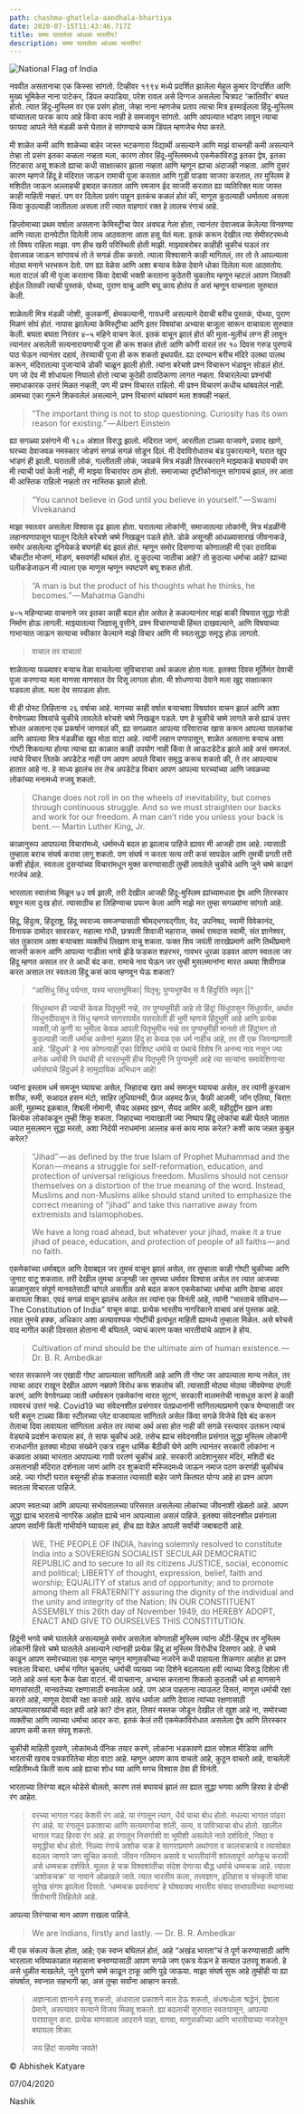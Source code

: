 ```yaml
---
path: chashma-ghatlela-aandhala-bhartiya
date: 2020-07-15T11:43:46.717Z
title: चष्मा घातलेला आंधळा भारतीय!
description: चष्मा घातलेला आंधळा भारतीय!
---
```

![National Flag of India](../assets/indianflag.png "National Flag of India")

नववीत असतानाचा एक किस्सा सांगतो. टिव्हीवर १९९४ मध्ये प्रदर्शित झालेला मेहुल कुमार दिग्दर्शित आणि मुख्य भूमिकेत नाना पाटेकर, डिंपल कपाडिया, परेश रावल असे दिग्गज असलेला चित्रपट ‘क्रांतिवीर’ बघत होतो. त्यात हिंदू-मुस्लिम वर एक प्रसंग होता, जेव्हा नाना म्हणजेच प्रताप त्याचा मित्र इस्माईलला हिंदू-मुस्लिम यांच्यातला फरक काय आहे किंवा काय नाही हे समजावून सांगतो. आणि आपल्यात भांडण लावून त्याचा फायदा आपले नेते मंडळी कसे घेतात हे सांगण्याचे काम डिंपल म्हणजेच मेघा करते.

मी शाळेत कमी आणि शाळेच्या बाहेर जास्त भटकणारा विद्यार्थी असल्याने आणि माझं वाचनही कमी असल्याने तेव्हा तो प्रसंग इतका कळला नव्हता मला, कारण तोवर हिंदू-मुस्लिममध्ये एकमेकांविरुद्ध इतका द्वेष, इतका तिटकारा असू शकतो ह्याचा कधी साक्षात्कार झाला नव्हता आणि म्हणून ह्याचा अंदाजही नव्हता. आणि दुसरं कारण म्हणजे हिंदू हे मंदिरात जाऊन रामाची पूजा करतात आणि गुडी पाडवा साजरा करतात, तर मुस्लिम हे मशिदीत जाऊन अल्लाहची इबादत करतात आणि रमजान ईद साजरी करतात ह्या व्यतिरिक्त मला जास्त काही माहिती नव्हतं. पण वर दिलेला प्रसंग पाहून इतकंच कळलं होतं की, माणूस कुठल्याही धर्मातला असला किंवा कुठल्याही जातीतला असला तरी त्यात वाहणारं रक्त हे लालच रंगाचं आहे.

डिप्लोमाच्या प्रथम वर्षाला असताना केमिस्ट्रीचा पेपर अवघड गेला होता, त्यानंतर देवाजवळ केलेल्या विनवण्या आणि त्याला दानपेटीत दिलेली लाच आठवताना आता हसू येतं मला. इतकं करून देखील त्या सेमीस्टरमध्ये तो विषय राहिला माझा. पण हीच खरी परिस्थिती होती माझी. माझ्याबरोबर काहीही चुकीचं घडलं तर देवाजवळ जाऊन सांगायचं तो ते सगळं ठीक करतो. त्याला विश्वासाने काही मागितलं, तर तो ते आपल्याला मोठ्या मनाने भरभरून देतो. पण ह्या वेळेस आणि अशा बऱ्याच वेळेस देवाने धोका दिलेला मला आठवतोय. मला वाटलं की मी पूजा करताना किंवा देवाची भक्ती करताना कुठेतरी चुकतोय म्हणून म्हटलं आपण जितकी होईल तितकी त्याची पुस्तकं, पोथ्या, पुराण वाचू आणि बघू काय होतंय ते असं म्हणून वाचनाला सुरुवात केली.

शाळेतली मित्र मंडळी जोशी, कुलकर्णी, क्षेमकल्यानी, गायधनी असल्याने देवाची बरीच पुस्तकं, पोथ्या, पुराण मिळणं सोपं होतं. नापास झालेल्या केमिस्ट्रीचा आणि इतर विषयांचा अभ्यास बाजूला सारून वाचायला सुरुवात केली. बघता बघता निरंतर ४–५ महिने वाचन केलं. इतकं वाचून झालं होतं की मुला-मुलीचं लग्न ही लावून त्यानंतर असलेली सत्यनारायणाची पूजा ही करू शकत होतो आणि कोणी वारलं तर १० दिवस गरुड पुरणाचे पाठ घेऊन त्यानंतर दहावं, तेरव्याची पूजा ही करू शकतो इथपर्यंत. ह्या दरम्यान बरीच मंदिरे उलथा पालथ करून, मंदिरातल्या पुजाऱ्यांचे डोकी चाळून झाली होती. त्यांना बरेचशे प्रश्न विचारून भंडावून सोडलं होतं. पण जो देव मी शोधायला निघालो होतो त्याचा कुठेही ठावठिकाणा लागत नव्हता. विचारलेल्या प्रश्नांची समाधाकारक उत्तरं मिळत नव्हती, पण मी प्रश्न विचारत राहिलो. मी प्रश्न विचारणं कधीच थांबवलेलं नाही. आमच्या एका गुरूने शिकवलेलं असल्याने, प्रश्न विचारणं थांबवणं मला शक्यही नव्हतं.

> “The important thing is not to stop questioning. Curiosity has its own reason for existing.” — Albert Einstein

ह्या सगळ्या प्रसंगाने मी १८० अंशात विरुद्ध झालो. मंदिरात जाणं, आरतीला टाळ्या वाजवणे, प्रसाद खाणे, घरच्या देवाजवळ नमस्कार जोडणं सगळं सगळं सोडून दिलं. मी देवाविरोधातच बंड पुकारल्याने, घरात खूप भांडणं ही झाली. घरातली लोकं, गल्लीतली लोकं, जवळचे मित्र मंडळी तिरस्काराने माझ्याकडे बघायची पण मी त्याची पर्वा केली नाही, मी माझ्या विचारांवर ठाम होतो. समाजाच्या दृष्टीकोनातून सांगायचं झालं, तर आता मी आस्तिक राहिलो नव्हतो तर नास्तिक झालो होतो.

> “You cannot believe in God until you believe in yourself.” — Swami Vivekanand

माझा स्वतःवर असलेला विश्वास दृढ झाला होता. घरातल्या लोकांनी, समाजातल्या लोकांनी, मित्र मंडळींनी लहानपणापासून घालून दिलेले बरेचशे चष्मे निखळून पडले होते. डोळे असूनही आंधळ्यासारखं जीवनाकडे, समोर असलेल्या दूनियेकडे बघणंही बंद झालं होतं. म्हणून समोर दिसणाऱ्या कोणालाही मी एका ठराविक चौकटीत मोजणं, मोडणं, बसवणंही थांबलं होतं. तू कुठल्या जातीचा आहे? तो कुठल्या धर्माचा आहे? ह्याच्या पलीकडेजाऊन मी त्याला एक माणूस म्हणून स्पष्टपणे बघू शकत होतो.

> “A man is but the product of his thoughts what he thinks, he becomes.” — Mahatma Gandhi

४–५ महिन्याच्या वाचनाने जर इतका काही बदल होत असेल हे कळल्यानंतर माझं बाकी विषयात सुद्धा गोडी निर्माण होऊ लागली. माझ्यातल्या जिज्ञासू वृत्तीने, प्रश्न विचारण्याची हिंमत दाखवल्याने, आणि विषयाच्या गाभाऱ्यात जाऊन सत्याचा स्वीकार केल्याने माझे विचार आणि मी स्वतःसुद्धा समृद्ध होऊ लागलो.

> वाचाल तर वाचाल!

शाळेतल्या फळ्यावर बऱ्याच वेळा वाचलेल्या सुविचाराचा अर्थ कळला होता मला. इतक्या दिवस मूर्तिमंत देवाची पूजा करणाऱ्या मला माणसा माणसात देव दिसू लागला होता. मी शोधणाऱ्या देवाने मला खुद्द साक्षात्कार घडवला होता. मला देव सापडला होता.

मी ही पोस्ट लिहिताना २६ वर्षाचा आहे. मागच्या काही वर्षात बऱ्याचशा विषयांवर वाचन झालं आणि अशा वेगवेगळ्या विषयांचे चुकीचे लावलेले बरेचशे चष्मे निखळून पडले. पण हे चुकीचे चष्मे लागले कसे ह्याचं उत्तर शोधत असताना एक प्रकर्षानं जाणवलं की, ह्या सगळ्यात आपल्या परिवाराचा खास करून आपल्या पालकांचा आणि आपल्या मित्र मंडळींचा खूप मोठा वाटा आहे. त्यांनी लहान पणापासून, शाळेत असताना बऱ्याच अशा गोष्टी शिकवल्या होत्या त्याचा ह्या काळात काही उपयोग नाही किंवा ते आऊटडेटेड झाले आहे असं समजलं. त्यांचे विचार तितके अपडेटेड नाही पण आपण आपले विचार समृद्ध करूच शकतो की, ते तर आपल्याच हातात आहे ना. हे साध्य झालंच तर तेच अपडेटेड विचार आपण आपल्या घरच्यांच्या आणि जवळच्या लोकांच्या मनामध्ये रुजवू शकतो.

> Change does not roll in on the wheels of inevitability, but comes through continuous struggle. And so we must straighten our backs and work for our freedom. A man can’t ride you unless your back is bent. — Martin Luther King, Jr.

काळानुरूप आपापल्या विचारांमध्ये, धर्मामध्ये बदल हा झालाच पाहिजे ह्यावर मी आजही ठाम आहे. त्यासाठी तुम्हाला बराच संघर्ष करावा लागू शकतो. पण संघर्ष न करता सत्य तरी कसं सापडेल आणि तुमची प्रगती तरी कशी होईल. स्वतःला दुसऱ्यांच्या विचारांमधून मुक्त करण्यासाठी तुम्ही लावलेले चुकीचे आणि जुने चष्मे काढणं गरजेचं आहे.

भारताला स्वातंत्र्य मिळून ७२ वर्ष झाली, तरी देखील आजही हिंदू-मुस्लिम ह्यांच्यामधला द्वेष आणि तिरस्कार बघून मला दुःख होतं. त्यासाठीच हा लिहिण्याचा प्रयत्न केला आणि माझे मत तुम्हा सगळ्यांना सांगतो आहे.

हिंदू, हिंदुत्व, हिंदूराष्ट्र, हिंदू स्वराज्य समजण्यासाठी श्रीमद्भगवद्गीता, वेद, उपनिषद, स्वामी विवेकानंद, विनायक दामोदर सावरकर, महात्मा गांधी, छत्रपती शिवाजी महाराज, समर्थ रामदास स्वामी, संत ज्ञानेश्वर, संत तुकाराम अशा बऱ्याचशा व्यक्तीचं लिखाण वाचू शकता. फक्त शिव जयंती तारखेप्रमाणे आणि तिथीप्रमाणे साजरी करून आणि आपल्या गाडीला भगवे झेंडे फडकत शहरभर, गावभर धुरळा उडवत आपण स्वतःला जर हिंदू म्हणत असाल तर ते आधी बंद करा. रामाचे नाव घेऊन जर तुम्ही मुसलमानांना मारत अथवा शिवीगाळ करत असाल तर स्वतःला हिंदू कसं काय म्हणवून घेऊ शकता?

> “आसिंधु सिंधु पर्यन्ता, यस्य भारतभूमिका|
> पितृभू: पुण्यभूश्चैव स वै हिंदुरिति स्मृत:||”

> सिंधुस्थान ही ज्याची केवळ पितृभूमी नव्हे, तर पुण्यभूमीही आहे तो हिंदू! सिंधुपासुन सिंधुपर्यंत, अर्थात सिंधुनदीपासुन ते सिंधु म्हणजे सागरापर्यंत पसरलेली ही भुमी म्हणजे हिंदुभुमी आहे आणि प्रत्येक व्यक्ती,जो कुणी या भुमीला केवळ आपली पितृभुमीच नव्हे तर पुण्यभुमीही मानतो तो हिंदु!मग तो कुठल्याही जाती धर्माचा असेना! मुळात हिंदु हा केवळ एक धर्म नाहीच आहे, तर ती एक जिवनप्रणाली आहे. 'हिंदुधर्म' हे नाव कोणत्याही एका विशिष्ट धर्माचे वा पंथाचे विशेष नि अनन्य नाव नसून ज्या अनेक धर्मांची नि पंथांची ही भारतभूमी हीच पितृभूमी नि पुण्यभूमी आहे त्या सार्‍यांना समावेशिणार्‍या धर्मसंघाचे हिंदुधर्म हे सामुदायिक अभिधान आहे!

ज्यांना इस्लाम धर्म समजून घ्यायचा असेल, जिहादचा खरा अर्थ समजून घ्यायचा असेल, तर त्यांनी क़ुरआन शरीफ, रूमी, सआदत हसन मंटो, साहिर लुधियानवी, फ़ैज़ अहमद फ़ैज़, कैफ़ी आज़मी, जॉन एलिया, चिराग़ अली, मुहम्मद इक़बाल, शिबली नोमानी, सैयद अहमद ख़ान, सैयद आमिर अली, वहीदुद्दीन ख़ान अशा कित्येक लोकांकडून तुम्ही शिकू शकता. जिहादच्या नावाखाली ज्या निष्पाप हिंदू लोकांचा बळी घेतले जातात ज्यात मुसलमान सुद्धा मरतो, अशा निर्दयी नराधमांना अल्लाह कसं काय माफ करेल? कशी काय जन्नत कुबुल करेल?

> “Jihad” — as defined by the true Islam of Prophet Muhammad and the Koran — means a struggle for self-reformation, education, and protection of universal religious freedom. Muslims should not censor themselves on a distortion of the true meaning of the word. Instead, Muslims and non-Muslims alike should stand united to emphasize the correct meaning of “jihad” and take this narrative away from extremists and Islamophobes.
>
> We have a long road ahead, but whatever your jihad, make it a true jihad of peace, education, and protection of people of all faiths — and no faith.

एकमेकांच्या धर्माबद्दल आणि देवाबद्दल जर तुमचं वाचून झालं असेल, तर तुम्हाला काही गोष्टी चुकीच्या आणि जुनाट वाटू शकतात. तरी देखील तुमचा अजूनही जर तुमच्या धर्मावर विश्वास असेल तर त्यात आजच्या काळानुसार संपूर्ण मानवतेसाठी चांगले असतील असे बदल करून एकमेकांच्या धर्माचा आणि देवाचा आदर करायला शिका. एवढं सगळं वाचून झालंच असेल तर त्यांना एक विनंती आहे, त्यांनी “भारताचे संविधान — The Constitution of India” वाचून काढा. प्रत्येक भारतीय नागरिकाने वाचावं असं पुस्तक आहे. त्यात तुमचे हक्क, अधिकार अशा अत्यावश्यक गोष्टींची इत्यंभूत माहिती ह्यामध्ये तुम्हाला मिळेल. असे बरेचसे वाद मागील काही दिवसात होताना मी बघितले, ज्याचं कारण फक्त भारतीयांचे अज्ञान हे होय.

> Cultivation of mind should be the ultimate aim of human existence. — Dr. B. R. Ambedkar

भारत सरकारने जर एखादी गोष्ट आपल्याला सांगितली आहे आणि ती गोष्ट जर आपल्याला मान्य नसेल, तर त्याचा आदर राखून देखील आपण नम्रपणे विरोध करू शकतोच की. त्यासाठी मोठ्या मोठ्या जीवघेण्या दंगली करणं, आणि वेगवेगळ्या जाती धर्मावरून एकमेकांना मारत सुटणं, सरकारी मालमत्तेची नासधूस करणं हे काही त्यावरचं उत्तरं नव्हे. Covid19 च्या संवेदनशील प्रसंगावर पंतप्रधानांनी सांगितल्याप्रमाणे एकत्र येण्यासाठी जर घरी बसून टाळ्या किंवा स्टीलच्या प्लेट वाजवायला सांगितले असेल किंवा सगळे विजेचे दिवे बंद करून तेलाचा दिवा लावायला सांगितला असेल तर त्याचा अर्थ असा होत नाही की सगळे रस्त्यावर उतरून त्याचं वेड्याचे प्रदर्शन करायला हवं, ते साफ चुकीचं आहे. तसेच ह्याच संवेदनशील प्रसंगात सुद्धा मुस्लिम लोकांनी राजधानीत इतक्या मोठ्या संख्येने एकत्र राहून धार्मिक बैठीकी घेणे आणि त्यानंतर सरकारी लोकांना न कळवता अख्या भारतात आपापल्या गावी परतणं चुकीचं आहे. सरकारी आदेशानुसार मंदिरं, मशिदी बंद असतानाही मंदिरात दर्शनाला जाणं आणि दर शुक्रवारी मस्जिदमध्ये जाऊन नमाज पठण करणंही चुकीचंच आहे. ज्या गोष्टी घरात बसूनही होऊ शकतात त्यासाठी बाहेर जाणे कितपत योग्य आहे हा प्रश्न आपण स्वतःला विचारला पाहिजे.

आपण स्वतःच्या आणि आपल्या सभोवतालच्या परिसरात असलेल्या लोकांच्या जीवनाशी खेळतो आहे. आपण सुद्धा ह्याच भारताचे नागरिक आहोत ह्याचे भान आपल्याला असलं पाहिजे. इतक्या संवेदनशील प्रसंगाला आपण सर्वांनी किती गांभीर्याने घ्यायला हवं, हीच ह्या वेळेत आपली सर्वांची जबाबदारी आहे.

> WE, THE PEOPLE OF INDIA, having solemnly resolved to constitute India into a SOVEREIGN SOCIALIST SECULAR DEMOCRATIC REPUBLIC and to secure to all its citizens JUSTICE, social, economic and political; LIBERTY of thought, expression, belief, faith and worship; EQUALITY of status and of opportunity; and to promote among them all FRATERNITY assuring the dignity of the individual and the unity and integrity of the Nation; IN OUR CONSTITUENT ASSEMBLY this 26th day of November 1949, do HEREBY ADOPT, ENACT AND GIVE TO OURSELVES THIS CONSTITUTION.

हिंदूंनी भगवे चष्मे घातलेले असल्यामुळे समोर असलेला कोणताही मुस्लिम त्यांना अँटी-हिंदूच तर मुस्लिम लोकांनी हिरवे चष्मे घातलेले असल्याने त्यांनाही प्रत्येक हिंदू हा मुस्लिम विरोधीच दिसणार आहे. ते चष्मे काढून आपण समोरच्याला एक माणूस म्हणून माणुसकीच्या नजरेने कधी पाहायला शिकणार आहोत हा प्रश्न स्वतःला विचारा. धर्माचं गणित चुकतंय, धर्माची व्याख्या ज्या दिशेने बदलायला हवी त्याच्या विरुद्ध दिशेला ती जाते आहे असं मला कैक वेळा वाटतं. मी वाचताना, अभ्यास करताना शिकलो कुठलाही धर्म हा माणसाने माणसांसाठी, मानवतेच्या रक्षणासाठी बनवलेला आहे. पण आज पाहताना त्याउलट दिसतं, माणूस धर्माची रक्षा करतो आहे, माणूस देवाची रक्षा करतो आहे. खरंच धर्माला आणि देवाला त्यांच्या रक्षणासाठी आपल्यासारख्यांची मदत हवी आहे का? दोन हात, तिसरं मस्तक जोडून देखील तो खुश आहे ना, समोरच्या व्यक्तीचा आणि त्याच्या धर्माचा आदर करा. इतकं केलं तरी एकमेकांविरोधात असलेला द्वेष आणि तिरस्कार आपण कमी करत संपवू शकतो.

चुकीची माहिती पुरवणे, लोकांमध्ये पॅनिक तयार करणे, लोकांना भडकावणे ह्यात सोशल मीडिया आणि भारताची खराब पत्रकारितेचा मोठा वाटा आहे. म्हणून आपण काय वाचतो आहे, कुठून वाचतो आहे, वाचलेली माहितीमध्ये किती सत्य आहे ह्याचा शोध घ्या आणि मगच विश्वास ठेवा ही विनंती.

भारताच्या तिरंग्या बद्दल थोडेसे बोलतो, कारण तसं बघायचं झालं तर ह्यात सुद्धा भगवा आणि हिरवा हे दोन्ही रंग आहेत.

> वरच्या भागात गडद केशरी रंग आहे. या रंगातून त्याग, धैर्य याचा बोध होतो.
मधल्या भागात पांढरा रंग आहे. या रंगातून प्रकाशाचा आणि सत्यमार्गाचा शांती, सत्य, व पावित्र्याचा बोध होतो.
खालील भागात गडद हिरवा रंग आहे. हा रंगातून निसर्गाशी वा भूमीशी असलेले नाते दर्शवितो, निष्ठा व समृद्धीचा बोध होतो.
निळ्या रंगाचे अशोक चक्र हे सागराप्रमाणे अथांगता व कालचक्राचे व त्यासोबत बदलत जाणारे जग सूचित करतो. जीवन गतिमान असावे व भारतीयांनी शांततापूर्ण आगेकूच करावी असे धम्मचक्र दर्शविते. मूलतः हे चक्र विश्वशांतीचा संदेश देणाऱ्या बौद्ध धर्माचे धम्मचक्र आहे. त्याला ‘अशोकचक्र' या नावाने ओळखले जाते. त्यात भारतीय कला, तत्त्वज्ञान, इतिहास व संस्कृती यांचा सुरेख संगम झालेला दिसतो. ‘धम्मचक्र प्रवर्तनाय’ हे घोषवाक्य भारतीय संसद सभापतीच्या स्थानाच्या शिरोभागी लिहिलेले आहे.


आपल्या तिरंग्याचा मान आपण राखला पाहिजे.

> We are Indians, firstly and lastly. — Dr. B. R. Ambedkar

मी एक संकल्प केला होता, आहे; एक स्वप्न बघितलं होतं, आहे “अखंड भारता”चं ते पूर्ण करण्यासाठी आणि भारताला भविष्यकाळात महासत्ता बनवण्यासाठी आपण सगळे जण एकत्र येऊन हे सत्यात उतरवू शकतो. हे असे धुळीत माखलेले, जुने पुराणे चष्मे काढून टाकू आणि पुढे जाऊया. माझा संघर्ष सुरू आहे तुम्हीही या ह्या संघर्षात, स्वप्नात सहभागी व्हा, असं तुम्हा सर्वांना आव्हान करतो.

> अज्ञानाला ज्ञानाने हरवू शकतो, अंधाराला प्रकाशने मात देऊ शकतो, अंधश्रध्देला श्रद्धेनं, द्वेषाला प्रेमाने, असत्यावर सत्याने विजय मिळवू शकतो. ह्या बदलाची सुरुवात स्वतःपासून, आपल्या घरापासून करा. प्रत्येक माणसाला आदराने पाहा, वागवा, माणुसकीच्या आणि भारतीयाच्या नजरेतून बघायला शिका.
>
> जय हिंद! सत्यमेव जयते!

© Abhishek Katyare

07/04/2020

Nashik
